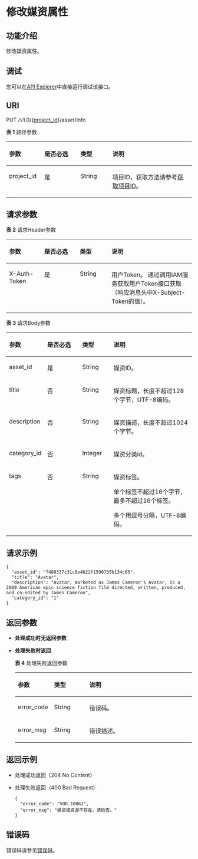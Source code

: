 # 修改媒资属性<a name="vod_04_0023"></a>

## 功能介绍<a name="zh-cn_topic_0128109927_zh-cn_topic_0127930928_section114814192538"></a>

修改媒资属性。

## 调试<a name="section13384523331"></a>

您可以在[API Explorer](https://apiexplorer.developer.huaweicloud.com/apiexplorer/doc?product=VOD&api=updateAssetMeta)中直接运行调试该接口。

## URI<a name="zh-cn_topic_0128109927_zh-cn_topic_0127930928_section5241024145313"></a>

PUT /v1.0/\{[project\_id](获取项目ID.md)\}/asset/info

**表 1**  路径参数

<a name="table6869913124919"></a>
<table><thead align="left"><tr id="vod_04_0196_row58691013184917"><th class="cellrowborder" valign="top" width="18.98%" id="mcps1.2.5.1.1"><p id="vod_04_0196_p18869171324920"><a name="vod_04_0196_p18869171324920"></a><a name="vod_04_0196_p18869171324920"></a>参数</p>
</th>
<th class="cellrowborder" valign="top" width="19.400000000000002%" id="mcps1.2.5.1.2"><p id="vod_04_0196_p16174217193312"><a name="vod_04_0196_p16174217193312"></a><a name="vod_04_0196_p16174217193312"></a>是否必选</p>
</th>
<th class="cellrowborder" valign="top" width="17.299999999999997%" id="mcps1.2.5.1.3"><p id="vod_04_0196_p1386920134497"><a name="vod_04_0196_p1386920134497"></a><a name="vod_04_0196_p1386920134497"></a>类型</p>
</th>
<th class="cellrowborder" valign="top" width="44.32%" id="mcps1.2.5.1.4"><p id="vod_04_0196_p1386931394910"><a name="vod_04_0196_p1386931394910"></a><a name="vod_04_0196_p1386931394910"></a>说明</p>
</th>
</tr>
</thead>
<tbody><tr id="vod_04_0196_row1586931374911"><td class="cellrowborder" valign="top" width="18.98%" headers="mcps1.2.5.1.1 "><p id="vod_04_0196_p14253192105011"><a name="vod_04_0196_p14253192105011"></a><a name="vod_04_0196_p14253192105011"></a>project_id</p>
</td>
<td class="cellrowborder" valign="top" width="19.400000000000002%" headers="mcps1.2.5.1.2 "><p id="vod_04_0196_p18172181763318"><a name="vod_04_0196_p18172181763318"></a><a name="vod_04_0196_p18172181763318"></a>是</p>
</td>
<td class="cellrowborder" valign="top" width="17.299999999999997%" headers="mcps1.2.5.1.3 "><p id="vod_04_0196_p62548235018"><a name="vod_04_0196_p62548235018"></a><a name="vod_04_0196_p62548235018"></a>String</p>
</td>
<td class="cellrowborder" valign="top" width="44.32%" headers="mcps1.2.5.1.4 "><p id="vod_04_0196_p0254323500"><a name="vod_04_0196_p0254323500"></a><a name="vod_04_0196_p0254323500"></a>项目ID，获取方法请参考<a href="https://support.huaweicloud.com/usermanual-vod/vod_01_0058.html" target="_blank" rel="noopener noreferrer">获取项目ID</a>。</p>
</td>
</tr>
</tbody>
</table>

## 请求参数<a name="zh-cn_topic_0128109927_zh-cn_topic_0127930928_section7297229175319"></a>

**表 2**  请求Header参数

<a name="HeaderParameter"></a>
<table><thead align="left"><tr id="vod_04_0196_row1359311223199"><th class="cellrowborder" valign="top" width="18.89%" id="mcps1.2.5.1.1"><p id="vod_04_0196_p959302213191"><a name="vod_04_0196_p959302213191"></a><a name="vod_04_0196_p959302213191"></a>参数</p>
</th>
<th class="cellrowborder" valign="top" width="19.23%" id="mcps1.2.5.1.2"><p id="vod_04_0196_p10968335203313"><a name="vod_04_0196_p10968335203313"></a><a name="vod_04_0196_p10968335203313"></a>是否必选</p>
</th>
<th class="cellrowborder" valign="top" width="17.04%" id="mcps1.2.5.1.3"><p id="vod_04_0196_p6594132291914"><a name="vod_04_0196_p6594132291914"></a><a name="vod_04_0196_p6594132291914"></a>类型</p>
</th>
<th class="cellrowborder" valign="top" width="44.84%" id="mcps1.2.5.1.4"><p id="vod_04_0196_p1659492213198"><a name="vod_04_0196_p1659492213198"></a><a name="vod_04_0196_p1659492213198"></a>说明</p>
</th>
</tr>
</thead>
<tbody><tr id="vod_04_0196_row5593132218192"><td class="cellrowborder" valign="top" width="18.89%" headers="mcps1.2.5.1.1 "><p id="vod_04_0196_p959417226199"><a name="vod_04_0196_p959417226199"></a><a name="vod_04_0196_p959417226199"></a>X-Auth-Token</p>
</td>
<td class="cellrowborder" valign="top" width="19.23%" headers="mcps1.2.5.1.2 "><p id="vod_04_0196_p189688351336"><a name="vod_04_0196_p189688351336"></a><a name="vod_04_0196_p189688351336"></a>是</p>
</td>
<td class="cellrowborder" valign="top" width="17.04%" headers="mcps1.2.5.1.3 "><p id="vod_04_0196_p5594132231911"><a name="vod_04_0196_p5594132231911"></a><a name="vod_04_0196_p5594132231911"></a>String</p>
</td>
<td class="cellrowborder" valign="top" width="44.84%" headers="mcps1.2.5.1.4 "><p id="vod_04_0196_p1159416229196"><a name="vod_04_0196_p1159416229196"></a><a name="vod_04_0196_p1159416229196"></a>用户Token。 通过调用IAM服务获取用户Token接口获取（响应消息头中X-Subject-Token的值）。</p>
</td>
</tr>
</tbody>
</table>

**表 3**  请求Body参数

<a name="zh-cn_topic_0128109927_zh-cn_topic_0127930928_table53149858"></a>
<table><thead align="left"><tr id="zh-cn_topic_0128109927_zh-cn_topic_0127930928_row21377195"><th class="cellrowborder" valign="top" width="18.85%" id="mcps1.2.5.1.1"><p id="zh-cn_topic_0128109927_zh-cn_topic_0127930928_p53831205"><a name="zh-cn_topic_0128109927_zh-cn_topic_0127930928_p53831205"></a><a name="zh-cn_topic_0128109927_zh-cn_topic_0127930928_p53831205"></a>参数</p>
</th>
<th class="cellrowborder" valign="top" width="19.27%" id="mcps1.2.5.1.2"><p id="p10595113811578"><a name="p10595113811578"></a><a name="p10595113811578"></a>是否必选</p>
</th>
<th class="cellrowborder" valign="top" width="16.99%" id="mcps1.2.5.1.3"><p id="zh-cn_topic_0128109927_zh-cn_topic_0127930928_p65360331"><a name="zh-cn_topic_0128109927_zh-cn_topic_0127930928_p65360331"></a><a name="zh-cn_topic_0128109927_zh-cn_topic_0127930928_p65360331"></a>类型</p>
</th>
<th class="cellrowborder" valign="top" width="44.89%" id="mcps1.2.5.1.4"><p id="zh-cn_topic_0128109927_zh-cn_topic_0127930928_p59695495"><a name="zh-cn_topic_0128109927_zh-cn_topic_0127930928_p59695495"></a><a name="zh-cn_topic_0128109927_zh-cn_topic_0127930928_p59695495"></a>说明</p>
</th>
</tr>
</thead>
<tbody><tr id="zh-cn_topic_0128109927_zh-cn_topic_0127930928_row66208306"><td class="cellrowborder" valign="top" width="18.85%" headers="mcps1.2.5.1.1 "><p id="zh-cn_topic_0128109927_zh-cn_topic_0127930928_p61272544"><a name="zh-cn_topic_0128109927_zh-cn_topic_0127930928_p61272544"></a><a name="zh-cn_topic_0128109927_zh-cn_topic_0127930928_p61272544"></a>asset_id</p>
</td>
<td class="cellrowborder" valign="top" width="19.27%" headers="mcps1.2.5.1.2 "><p id="p7593103885718"><a name="p7593103885718"></a><a name="p7593103885718"></a>是</p>
</td>
<td class="cellrowborder" valign="top" width="16.99%" headers="mcps1.2.5.1.3 "><p id="zh-cn_topic_0128109927_zh-cn_topic_0127930928_p64128998"><a name="zh-cn_topic_0128109927_zh-cn_topic_0127930928_p64128998"></a><a name="zh-cn_topic_0128109927_zh-cn_topic_0127930928_p64128998"></a>String</p>
</td>
<td class="cellrowborder" valign="top" width="44.89%" headers="mcps1.2.5.1.4 "><p id="zh-cn_topic_0128109927_zh-cn_topic_0127930928_p27066349"><a name="zh-cn_topic_0128109927_zh-cn_topic_0127930928_p27066349"></a><a name="zh-cn_topic_0128109927_zh-cn_topic_0127930928_p27066349"></a>媒资ID。</p>
</td>
</tr>
<tr id="zh-cn_topic_0128109927_zh-cn_topic_0127930928_row43269122"><td class="cellrowborder" valign="top" width="18.85%" headers="mcps1.2.5.1.1 "><p id="zh-cn_topic_0128109927_zh-cn_topic_0127930928_p15137982"><a name="zh-cn_topic_0128109927_zh-cn_topic_0127930928_p15137982"></a><a name="zh-cn_topic_0128109927_zh-cn_topic_0127930928_p15137982"></a>title</p>
</td>
<td class="cellrowborder" valign="top" width="19.27%" headers="mcps1.2.5.1.2 "><p id="p2591163875710"><a name="p2591163875710"></a><a name="p2591163875710"></a>否</p>
</td>
<td class="cellrowborder" valign="top" width="16.99%" headers="mcps1.2.5.1.3 "><p id="zh-cn_topic_0128109927_zh-cn_topic_0127930928_p18216990"><a name="zh-cn_topic_0128109927_zh-cn_topic_0127930928_p18216990"></a><a name="zh-cn_topic_0128109927_zh-cn_topic_0127930928_p18216990"></a>String</p>
</td>
<td class="cellrowborder" valign="top" width="44.89%" headers="mcps1.2.5.1.4 "><p id="zh-cn_topic_0128109927_zh-cn_topic_0127930928_p66290058"><a name="zh-cn_topic_0128109927_zh-cn_topic_0127930928_p66290058"></a><a name="zh-cn_topic_0128109927_zh-cn_topic_0127930928_p66290058"></a>媒资标题，长度不超过128个字节，UTF-8编码。</p>
</td>
</tr>
<tr id="zh-cn_topic_0128109927_zh-cn_topic_0127930928_row35863542"><td class="cellrowborder" valign="top" width="18.85%" headers="mcps1.2.5.1.1 "><p id="zh-cn_topic_0128109927_zh-cn_topic_0127930928_p19265802"><a name="zh-cn_topic_0128109927_zh-cn_topic_0127930928_p19265802"></a><a name="zh-cn_topic_0128109927_zh-cn_topic_0127930928_p19265802"></a>description</p>
</td>
<td class="cellrowborder" valign="top" width="19.27%" headers="mcps1.2.5.1.2 "><p id="p79741848175711"><a name="p79741848175711"></a><a name="p79741848175711"></a>否</p>
</td>
<td class="cellrowborder" valign="top" width="16.99%" headers="mcps1.2.5.1.3 "><p id="zh-cn_topic_0128109927_zh-cn_topic_0127930928_p17026093"><a name="zh-cn_topic_0128109927_zh-cn_topic_0127930928_p17026093"></a><a name="zh-cn_topic_0128109927_zh-cn_topic_0127930928_p17026093"></a>String</p>
</td>
<td class="cellrowborder" valign="top" width="44.89%" headers="mcps1.2.5.1.4 "><p id="zh-cn_topic_0128109927_zh-cn_topic_0127930928_p36936330"><a name="zh-cn_topic_0128109927_zh-cn_topic_0127930928_p36936330"></a><a name="zh-cn_topic_0128109927_zh-cn_topic_0127930928_p36936330"></a>媒资描述，长度不超过1024个字节。</p>
</td>
</tr>
<tr id="zh-cn_topic_0128109927_zh-cn_topic_0127930928_row15291506"><td class="cellrowborder" valign="top" width="18.85%" headers="mcps1.2.5.1.1 "><p id="zh-cn_topic_0128109927_zh-cn_topic_0127930928_p30652439"><a name="zh-cn_topic_0128109927_zh-cn_topic_0127930928_p30652439"></a><a name="zh-cn_topic_0128109927_zh-cn_topic_0127930928_p30652439"></a>category_id</p>
</td>
<td class="cellrowborder" valign="top" width="19.27%" headers="mcps1.2.5.1.2 "><p id="p14714975712"><a name="p14714975712"></a><a name="p14714975712"></a>否</p>
</td>
<td class="cellrowborder" valign="top" width="16.99%" headers="mcps1.2.5.1.3 "><p id="zh-cn_topic_0128109927_zh-cn_topic_0127930928_p66928472"><a name="zh-cn_topic_0128109927_zh-cn_topic_0127930928_p66928472"></a><a name="zh-cn_topic_0128109927_zh-cn_topic_0127930928_p66928472"></a>Integer</p>
</td>
<td class="cellrowborder" valign="top" width="44.89%" headers="mcps1.2.5.1.4 "><p id="zh-cn_topic_0128109927_zh-cn_topic_0127930928_p52497183"><a name="zh-cn_topic_0128109927_zh-cn_topic_0127930928_p52497183"></a><a name="zh-cn_topic_0128109927_zh-cn_topic_0127930928_p52497183"></a>媒资分类id。</p>
</td>
</tr>
<tr id="zh-cn_topic_0128109927_zh-cn_topic_0127930928_row13515039"><td class="cellrowborder" valign="top" width="18.85%" headers="mcps1.2.5.1.1 "><p id="zh-cn_topic_0128109927_zh-cn_topic_0127930928_p20976384"><a name="zh-cn_topic_0128109927_zh-cn_topic_0127930928_p20976384"></a><a name="zh-cn_topic_0128109927_zh-cn_topic_0127930928_p20976384"></a>tags</p>
</td>
<td class="cellrowborder" valign="top" width="19.27%" headers="mcps1.2.5.1.2 "><p id="p7315499572"><a name="p7315499572"></a><a name="p7315499572"></a>否</p>
</td>
<td class="cellrowborder" valign="top" width="16.99%" headers="mcps1.2.5.1.3 "><p id="zh-cn_topic_0128109927_zh-cn_topic_0127930928_p21365545"><a name="zh-cn_topic_0128109927_zh-cn_topic_0127930928_p21365545"></a><a name="zh-cn_topic_0128109927_zh-cn_topic_0127930928_p21365545"></a>String</p>
</td>
<td class="cellrowborder" valign="top" width="44.89%" headers="mcps1.2.5.1.4 "><p id="zh-cn_topic_0128109927_zh-cn_topic_0127930928_p16386191291012"><a name="zh-cn_topic_0128109927_zh-cn_topic_0127930928_p16386191291012"></a><a name="zh-cn_topic_0128109927_zh-cn_topic_0127930928_p16386191291012"></a>媒资标签。</p>
<p id="zh-cn_topic_0128109927_zh-cn_topic_0127930928_p143757148109"><a name="zh-cn_topic_0128109927_zh-cn_topic_0127930928_p143757148109"></a><a name="zh-cn_topic_0128109927_zh-cn_topic_0127930928_p143757148109"></a>单个标签不超过16个字节，最多不超过16个标签。</p>
<p id="zh-cn_topic_0128109927_zh-cn_topic_0127930928_p52887619"><a name="zh-cn_topic_0128109927_zh-cn_topic_0127930928_p52887619"></a><a name="zh-cn_topic_0128109927_zh-cn_topic_0127930928_p52887619"></a>多个用逗号分隔，UTF-8编码。</p>
</td>
</tr>
</tbody>
</table>

## 请求示例<a name="zh-cn_topic_0128109927_zh-cn_topic_0127930928_section1249493515311"></a>

```
{
  "asset_id": "f488337c31c8e4622f1590735b134c65", 
  "title": "Avatar",
  "description": "Avatar, marketed as James Cameron's Avatar, is a 2009 American epic science fiction film directed, written, produced, and co-edited by James Cameron",
  "category_id": "1"
}
```

## 返回参数<a name="zh-cn_topic_0128109927_zh-cn_topic_0127930928_section162761640105314"></a>

-   **处理成功时无返回参数**
-   **处理失败时返回**

    **表 4**  处理失败返回参数

    <a name="zh-cn_topic_0128109927_zh-cn_topic_0127930928_table55421393"></a>
    <table><thead align="left"><tr id="zh-cn_topic_0128109927_zh-cn_topic_0127930928_row60077381"><th class="cellrowborder" valign="top" width="20%" id="mcps1.2.4.1.1"><p id="zh-cn_topic_0128109927_zh-cn_topic_0127930928_p34429708"><a name="zh-cn_topic_0128109927_zh-cn_topic_0127930928_p34429708"></a><a name="zh-cn_topic_0128109927_zh-cn_topic_0127930928_p34429708"></a>参数</p>
    </th>
    <th class="cellrowborder" valign="top" width="20%" id="mcps1.2.4.1.2"><p id="zh-cn_topic_0128109927_zh-cn_topic_0127930928_p37342992"><a name="zh-cn_topic_0128109927_zh-cn_topic_0127930928_p37342992"></a><a name="zh-cn_topic_0128109927_zh-cn_topic_0127930928_p37342992"></a>类型</p>
    </th>
    <th class="cellrowborder" valign="top" width="60%" id="mcps1.2.4.1.3"><p id="zh-cn_topic_0128109927_zh-cn_topic_0127930928_p4883512"><a name="zh-cn_topic_0128109927_zh-cn_topic_0127930928_p4883512"></a><a name="zh-cn_topic_0128109927_zh-cn_topic_0127930928_p4883512"></a>说明</p>
    </th>
    </tr>
    </thead>
    <tbody><tr id="zh-cn_topic_0128109927_zh-cn_topic_0127930928_row66859210"><td class="cellrowborder" valign="top" width="20%" headers="mcps1.2.4.1.1 "><p id="zh-cn_topic_0128109927_zh-cn_topic_0127930928_p46886909"><a name="zh-cn_topic_0128109927_zh-cn_topic_0127930928_p46886909"></a><a name="zh-cn_topic_0128109927_zh-cn_topic_0127930928_p46886909"></a>error_code</p>
    </td>
    <td class="cellrowborder" valign="top" width="20%" headers="mcps1.2.4.1.2 "><p id="zh-cn_topic_0128109927_zh-cn_topic_0127930928_p39743256"><a name="zh-cn_topic_0128109927_zh-cn_topic_0127930928_p39743256"></a><a name="zh-cn_topic_0128109927_zh-cn_topic_0127930928_p39743256"></a>String</p>
    </td>
    <td class="cellrowborder" valign="top" width="60%" headers="mcps1.2.4.1.3 "><p id="zh-cn_topic_0128109927_zh-cn_topic_0127930928_p65087172"><a name="zh-cn_topic_0128109927_zh-cn_topic_0127930928_p65087172"></a><a name="zh-cn_topic_0128109927_zh-cn_topic_0127930928_p65087172"></a>错误码。</p>
    </td>
    </tr>
    <tr id="zh-cn_topic_0128109927_zh-cn_topic_0127930928_row7805019"><td class="cellrowborder" valign="top" width="20%" headers="mcps1.2.4.1.1 "><p id="zh-cn_topic_0128109927_zh-cn_topic_0127930928_p28226836"><a name="zh-cn_topic_0128109927_zh-cn_topic_0127930928_p28226836"></a><a name="zh-cn_topic_0128109927_zh-cn_topic_0127930928_p28226836"></a>error_msg</p>
    </td>
    <td class="cellrowborder" valign="top" width="20%" headers="mcps1.2.4.1.2 "><p id="zh-cn_topic_0128109927_zh-cn_topic_0127930928_p4672385"><a name="zh-cn_topic_0128109927_zh-cn_topic_0127930928_p4672385"></a><a name="zh-cn_topic_0128109927_zh-cn_topic_0127930928_p4672385"></a>String</p>
    </td>
    <td class="cellrowborder" valign="top" width="60%" headers="mcps1.2.4.1.3 "><p id="zh-cn_topic_0128109927_zh-cn_topic_0127930928_p42918923"><a name="zh-cn_topic_0128109927_zh-cn_topic_0127930928_p42918923"></a><a name="zh-cn_topic_0128109927_zh-cn_topic_0127930928_p42918923"></a>错误描述。</p>
    </td>
    </tr>
    </tbody>
    </table>


## 返回示例<a name="zh-cn_topic_0128109927_zh-cn_topic_0127930928_section1164111461532"></a>

-   处理成功返回（204 No Content）
-   处理失败返回（400 Bad Request\)

    ```
    {
      "error_code": "VOD.10062",
      "error_msg": "媒资或资源不存在，请检查。"
    }
    ```


## 错误码<a name="section569214377267"></a>

错误码请参见[错误码](错误码.md)。

